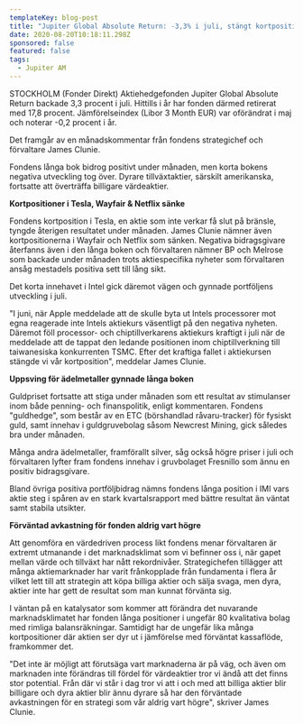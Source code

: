 ```yaml
---
templateKey: blog-post
title: "Jupiter Global Absolute Return: -3,3% i juli, stängt kortposition Intel"
date: 2020-08-20T10:18:11.298Z
sponsored: false
featured: false
tags:
  - Jupiter AM
---
```

STOCKHOLM (Fonder Direkt) Aktiehedgefonden Jupiter Global Absolute Return backade 3,3 procent i juli. Hittills i år har fonden därmed retirerat med 17,8 procent. Jämförelseindex (Libor 3 Month EUR) var oförändrat i maj och noterar -0,2 procent i år.

Det framgår av en månadskommentar från fondens strategichef och förvaltare James Clunie.

Fondens långa bok bidrog positivt under månaden, men korta bokens negativa utveckling tog över. Dyrare tillväxtaktier, särskilt amerikanska, fortsatte att överträffa billigare värdeaktier.

**Kortpositioner i Tesla, Wayfair & Netflix sänke**

Fondens kortposition i Tesla, en aktie som inte verkar få slut på bränsle, tyngde återigen resultatet under månaden. James Clunie nämner även kortpositionerna i Wayfair och Netflix som sänken. Negativa bidragsgivare återfanns även i den långa boken och förvaltaren nämner BP och Melrose som backade under månaden trots aktiespecifika nyheter som förvaltaren ansåg mestadels positiva sett till lång sikt.

Det korta innehavet i Intel gick däremot vägen och gynnade portföljens utveckling i juli.

"I juni, när Apple meddelade att de skulle byta ut Intels processorer mot egna reagerade inte Intels aktiekurs väsentligt på den negativa nyheten. Däremot föll processor- och chiptillverkarens aktiekurs kraftigt i juli när de meddelade att de tappat den ledande positionen inom chiptillverkning till taiwanesiska konkurrenten TSMC. Efter det kraftiga fallet i aktiekursen stängde vi vår kortposition", meddelar James Clunie.

**Uppsving för ädelmetaller gynnade långa boken**

Guldpriset fortsatte att stiga under månaden som ett resultat av stimulanser inom både penning- och finanspolitik, enligt kommentaren. Fondens "guldhedge", som består av en ETC (börshandlad råvaru-tracker) för fysiskt guld, samt innehav i guldgruvebolag såsom Newcrest Mining, gick således bra under månaden.

Många andra ädelmetaller, framförallt silver, såg också högre priser i juli och förvaltaren lyfter fram fondens innehav i gruvbolaget Fresnillo som ännu en positiv bidragsgivare.

Bland övriga positiva portföljbidrag nämns fondens långa position i IMI vars aktie steg i spåren av en stark kvartalsrapport med bättre resultat än väntat samt stabila utsikter.

**Förväntad avkastning för fonden aldrig vart högre**

Att genomföra en värdedriven process likt fondens menar förvaltaren är extremt utmanande i det marknadsklimat som vi befinner oss i, när gapet mellan värde och tillväxt har nått rekordnivåer. Strategichefen tillägger att många aktiemarknader har varit frånkopplade från fundamenta i flera år vilket lett till att strategin att köpa billiga aktier och sälja svaga, men dyra, aktier inte har gett de resultat som man kunnat förvänta sig.

I väntan på en katalysator som kommer att förändra det nuvarande marknadsklimatet har fonden långa positioner i ungefär 80 kvalitativa bolag med rimliga balansräkningar. Samtidigt har de ungefär lika många kortpositioner där aktien ser dyr ut i jämförelse med förväntat kassaflöde, framkommer det.

"Det inte är möjligt att förutsäga vart marknaderna är på väg, och även om marknaden inte förändras till fördel för värdeaktier tror vi ändå att det finns stor potential. Från där vi står i dag tror vi att i och med att billiga aktier blir billigare och dyra aktier blir ännu dyrare så har den förväntade avkastningen för en strategi som vår aldrig vart högre", skriver James Clunie.